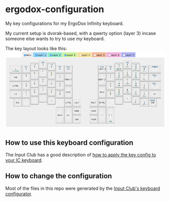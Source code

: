 # ergodox-configuration

My key configurations for my ErgoDox Infinity keyboard.

My current setup is dvorak-based, with a qwerty option (layer 3) incase someone else wants to try to use _my_ keyboard.

The key layout looks like this: ![](layout.png)

## How to use this keyboard configuration

The Input Club has a good description of [how to apply the key config to your IC keyboard](https://input.club/configurator-setup/).


## How to change the configuration

Most of the files in this repo were generated by the [Input Club's keyboard configurator](https://input.club/configurator-ergodox/).

